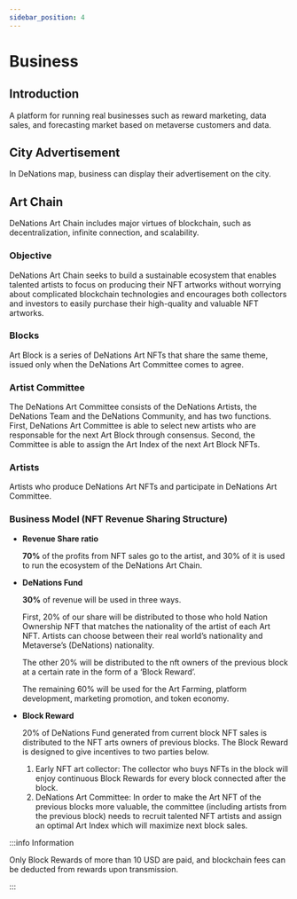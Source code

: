 ```yaml
---
sidebar_position: 4
---
```


# Business

## Introduction

A platform for running real businesses such as reward marketing, data sales, and forecasting market based on metaverse customers and data.

## City Advertisement

In DeNations map, business can display their advertisement on the city. 

## Art Chain

DeNations Art Chain includes major virtues of blockchain, such as decentralization, infinite connection, and scalability.

### Objective

DeNations Art Chain seeks to build a sustainable ecosystem that enables talented artists to focus on producing their NFT artworks without worrying about complicated blockchain technologies and encourages both collectors and investors to easily purchase their high-quality and valuable NFT artworks.

### Blocks

Art Block is a series of DeNations Art NFTs that share the same theme, issued only when the DeNations Art Committee comes to agree.

### Artist Committee

The DeNations Art Committee consists of the DeNations Artists, the DeNations Team and the DeNations Community, and has two functions. First, DeNations Art Committee is able to select new artists who are responsable for the next Art Block through consensus. Second, the Committee is able to assign the Art Index of the next Art Block NFTs.

### Artists

Artists who produce DeNations Art NFTs and participate in DeNations Art Committee.

### Business Model (NFT Revenue Sharing Structure)

- **Revenue Share ratio**

    **70%** of the profits from NFT sales go to the artist, and 30% of it is used to run the ecosystem of the DeNations Art Chain.

- **DeNations Fund**

    **30%** of revenue will be used in three ways.

    First, 20% of our share will be distributed to those who hold Nation Ownership NFT that matches the nationality of the artist of each Art NFT. Artists can choose between their real world’s nationality and Metaverse’s (DeNations) nationality.

    The other 20% will be distributed to the nft owners of the previous block at a certain rate in the form of a ‘Block Reward’.

    The remaining 60% will be used for the Art Farming, platform development, marketing promotion, and token economy.

- **Block Reward**
  
    20% of DeNations Fund generated from current block NFT sales is distributed to the NFT arts owners of previous blocks. The Block Reward is designed to give incentives to two parties below.

    1. Early NFT art collector: The collector who buys NFTs in the block will enjoy continuous Block Rewards for every block connected after the block.
    2. DeNations Art Committee: In order to make the Art NFT of the previous blocks more valuable, the committee (including artists from the previous block) needs to recruit talented NFT artists and assign an optimal Art Index which will maximize next block sales.

:::info Information

Only Block Rewards of more than 10 USD are paid, and blockchain fees can be deducted from rewards upon transmission. 

:::